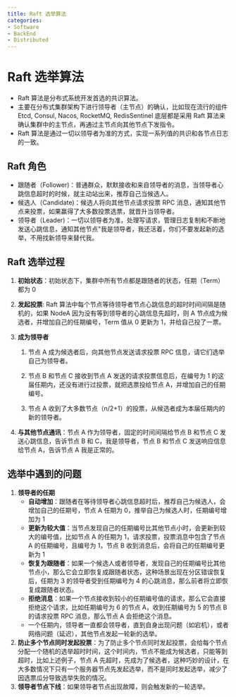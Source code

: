 ```yaml
---
title: Raft 选举算法
categories:
- Software
- BackEnd
- Distributed
---
```

# Raft 选举算法

- Raft 算法是分布式系统开发首选的共识算法。
- 主要在分布式集群架构下进行领导者（主节点）的确认，比如现在流行的组件 Etcd, Consul, Nacos, RocketMQ, RedisSentinel 底层都是采用 Raft 算法来确认集群中的主节点，再通过主节点向其他节点下发指令。
- Raft 算法是通过一切以领导者为准的方式，实现一系列值的共识和各节点日志的一致。

## Raft 角色

- 跟随者（Follower)：普通群众，默默接收和来自领导者的消息，当领导者心跳信息超时的时候，就主动站出来，推荐自己当候选人。
- 候选人（Candidate)：候选人将向其他节点请求投票 RPC 消息，通知其他节点来投票，如果赢得了大多数投票选票，就晋升当领导者。
- 领导者（Leader)：一切以领导者为准，处理写请求，管理日志复制和不断地发送心跳信息，通知其他节点"我是领导者，我还活着，你们不要发起新的选举，不用找新领导来替代我。

## Raft 选举过程

1. **初始状态**：初始状态下，集群中所有节点都是跟随者的状态，任期（Term）都为 0
2. **发起投票**: Raft 算法中每个节点等待领导者节点心跳信息的超时时间间隔是随机的，如果 NodeA 因为没有等到领导者的心跳信息先超时，则 A 节点成为候选者，并增加自己的任期编号，Term 值从 0 更新为 1，并给自己投了一票。
3. **成为领导者**

    1. 节点 A 成为候选者后，向其他节点发送请求投票 RPC 信息，请它们选举自己为领导者。

    2.  节点 B 和节点 C 接收到节点 A 发送的请求投票信息后，在编号为 1 的这届任期内，还没有进行过投票，就把选票投给节点 A，并增加自己的任期编号。
    3.  节点 A 收到了大多数节点（n/2+1）的投票，从候选者成为本届任期内的新的领导者。
4. **与其他节点通讯**：节点 A 作为领导者，固定的时间间隔给节点 B 和节点 C 发送心跳信息，告诉节点 B 和 C，我是领导者，节点 B 和节点 C 发送响应信息给节点 A，告诉节点 A 我是正常的。

## 选举中遇到的问题

1. **领导者的任期**
    - **自动增加**：跟随者在等待领导者心跳信息超时后，推荐自己为候选人，会增加自己的任期号，节点 A 任期为 0，推举自己为候选人时，任期编号增加为 1
    - **更新为较大值**：当节点发现自己的任期编号比其他节点小时，会更新到较大的编号值，比如节点 A 的任期为 1，请求投票，投票消息中包含了节点 A 的任期编号，且编号为 1，节点 B 收到消息后，会将自己的任期编号更新为 1
    - **恢复为跟随者**：如果一个候选人或者领导者，发现自己的任期编号比其他节点小，那么它会立即恢复成跟随者状态，这种场景出现在分区错误恢复后，任期为 3 的领导者受到任期编号为 4 的心跳消息，那么前者将立即恢复成跟随者状态。
    - **拒绝消息**：如果一个节点接收到较小的任期编号值的请求，那么它会直接拒绝这个请求，比如任期编号为 6 的节点 A，收到任期编号为 5 的节点 B 的请求投票 RPC 消息，那么节点 A 会拒绝这个消息。
    - 一个任期内，领导者一直都会领导者，直到自身出现问题（如宕机），或者网络问题（延迟），其他节点发起一轮新的选举。
2. **防止多个节点同时发起投票**：为了防止多个节点同时发起投票，会给每个节点分配一个随机的选举超时时间，这个时间内，节点不能成为候选者，只能等到超时，比如上述例子，节点 A 先超时，先成为了候选者，这种巧妙的设计，在大多数情况下只有一个服务器节点先发起选举，而不是同时发起选举，减少了因选票瓜分导致选举失败的情况。
3. **领导者节点下线**：如果领导者节点出现故障，则会触发新的一轮选举。